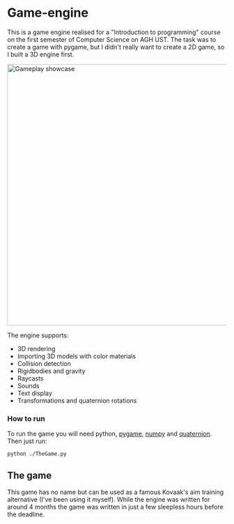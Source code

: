 # Game-engine

This is a game engine realised for a "Introduction to programming" course on the first semester of Computer Science on AGH UST. The task was to create a game with pygame, but I didn't really want to create a 2D game, so I built a 3D engine first.

<img alt="Gameplay showcase" src="https://s7.gifyu.com/images/engine_showcase_quality_87.gif" width="600px">

The engine supports:

* 3D rendering
* Importing 3D models with color materials
* Collision detection
* Rigidbodies and gravity
* Raycasts
* Sounds
* Text display
* Transformations and quaternion rotations

### How to run

To run the game you will need python, [pygame](https://www.pygame.org), [numpy](https://numpy.org) and [quaternion](https://pypi.org/project/numpy-quaternion/). Then just run:

```
python ./TheGame.py
```

## The game

This game has no name but can be used as a famous Kovaak's aim training alternative (I've been using it myself). While the engine was written for around 4 months the game was written in just a few sleepless hours before the deadline.